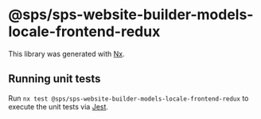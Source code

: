 # @sps/sps-website-builder-models-locale-frontend-redux

This library was generated with [Nx](https://nx.dev).

## Running unit tests

Run `nx test @sps/sps-website-builder-models-locale-frontend-redux` to execute the unit tests via [Jest](https://jestjs.io).
